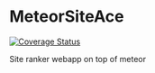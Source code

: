# MeteorSiteAce
<a href='https://coveralls.io/github/MinalM/MeteorSiteAce?branch=master'><img src='https://coveralls.io/repos/github/MinalM/MeteorSiteAce/badge.svg?branch=master' alt='Coverage Status' /></a>


Site ranker webapp on top of meteor
